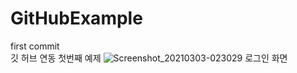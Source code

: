# GitHubExample
first commit\
깃 허브 연동 첫번째 예제
![Screenshot_20210303-023029](https://user-images.githubusercontent.com/73328163/109750895-a2f9a700-7c20-11eb-9973-97c11bdd4c04.jpg)
로그인 화면
